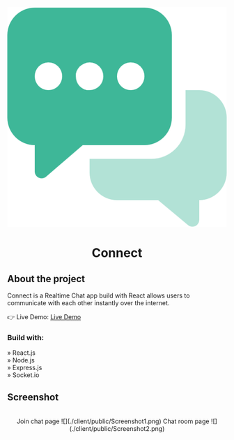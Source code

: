 <div align='center'><img src='./client/public/chat.png'/><h1>Connect</h1></div>

<h2>About the project</h2>

  <p>Connect is a Realtime Chat app build with React allows users to communicate with
each other instantly over the internet.</p>

👉 Live Demo: <a href='https://connect-react-client.vercel.app/'>Live Demo</a>

<h3>Build with:</h3>

» React.js <br>
» Node.js <br>
» Express.js <br>
» Socket.io <br>

<h2>Screenshot</h2>
<br>
<div align='center'>
Join chat page
![](./client/public/Screenshot1.png)
Chat room page
![](./client/public/Screenshot2.png)
</div>
